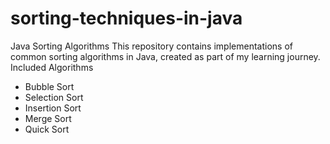 # sorting-techniques-in-java
Java Sorting Algorithms  This repository contains implementations of common sorting algorithms in Java, created as part of my learning journey.  
Included Algorithms  
- Bubble Sort
- Selection Sort
- Insertion Sort 
- Merge Sort
- Quick Sort
